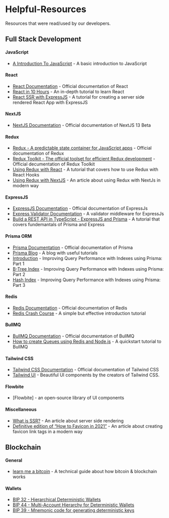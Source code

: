 # Helpful-Resources
Resources that were read/used by our developers.

## Full Stack Development

#### JavaScript
- [A Introduction To JavaScript] - A basic introduction to JavaScript

#### React
- [React Documentation] - Official documentation of React
- [React in 10 Hours] - An in-depth tutorial to learn React
- [React SSR with ExpressJS] - A tutorial for creating a server side rendered React App with ExpressJS

#### NextJS
- [NextJS Documentation] - Official documentation of NextJS 13 Beta

#### Redux
- [Redux - A predictable state container for JavaScript apps] - Official documentation of Redux
- [Redux Toolkit - The official toolset for efficient Redux development] - Official decumentation of Redux Toolkit
- [Using Redux with React] - A tutorial that covers how to use Redux with React Hooks
- [Using Redux with NextJS] - An article about using Redux with NextJs in modern way

#### ExpressJS
- [ExpressJS Documentation] - Official documentation of ExpressJs
- [Express Validator Documentation] - A validator middleware for ExpressJs
- [Build a REST API in TypeScript - ExpressJS and Prisma] - A tutorial that covers fundemantals of Prisma and Express

#### Prisma ORM
- [Prisma Documentation] - Official documentation of Prisma
- [Prisma Blog] - A blog with useful tutorials
- [Introduction] - Improving Query Performance with Indexes using Prisma: Part 1
- [B-Tree Index] - Improving Query Performance with Indexes using Prisma: Part 2
- [Hash Index] - Improving Query Performance with Indexes using Prisma: Part 3

#### Redis
- [Redis Documentation] - Official documentation of Redis
- [Redis Crash Course] - A simple but effective introduction tutorial

#### BullMQ
- [BullMQ Documentation] - Official documentation of BullMQ
- [How to create Queues using Redis and Node.js] - A quickstart tutorial to BullMQ

#### Tailwind CSS
- [Tailwind CSS Documentation] - Official documentation of Tailwind CSS
- [Tailwind UI] - Beautiful UI components by the creators of Tailwind CSS.
#### Flowbite
- [Flowbite] - an open-source library of UI components

#### Miscellaneous
- [What is SSR?] - An article about server side rendering
- [Definitive edition of “How to Favicon in 2021”] - An article about creating favicon link tags in a modern way


## Blockchain

#### General
- [learn me a bitcoin] - A technical guide about how bitcoin & blockchain works

#### Wallets
- [BIP 32 - Hierarchical Deterministic Wallets]
- [BIP 44 - Multi-Account Hierarchy for Deterministic Wallets]
- [BIP 39 - Mnemonic code for generating deterministic keys]


[//]: #
  [A Introduction To JavaScript]: <https://developer.mozilla.org/en-US/docs/Web/JavaScript/A_re-introduction_to_JavaScript>
  
  [React Documentation]: <https://beta.reactjs.org/learn>
  [React in 10 Hours]: <https://www.youtube.com/watch?v=4UZrsTqkcW4>
  [React SSR with ExpressJS]: <https://www.youtube.com/playlist?list=PLMhLdUN2ZKJ2f-QDFBP1iphsmPd81MQOO>
  
  [NextJS Documentation]: <https://beta.nextjs.org/docs>
  
  [Redux - A predictable state container for JavaScript apps]: <https://redux.js.org/introduction/getting-started>
  [Redux Toolkit - The official toolset for efficient Redux development]: <https://redux-toolkit.js.org/introduction/getting-started>
  [Using Redux with React]: <https://www.youtube.com/watch?v=9jULHSe41ls>
  [Using Redux with NextJS]: <https://blog.logrocket.com/use-redux-next-js/>
  
  [ExpressJS Documentation]: <https://expressjs.com/>
  [Express Validator Documentation]: <https://express-validator.github.io/docs/>
  [Build a REST API in TypeScript - ExpressJS and Prisma]: <https://www.youtube.com/watch?v=PM58NEMJgMw>
  
  [Prisma Documentation]: <https://www.prisma.io/docs/getting-started/quickstart>
  [Prisma Blog]: <https://www.prisma.io/blog>
  
  [Introduction]: <https://www.prisma.io/blog/improving-query-performance-using-indexes-1-zuLNZwBkuL>
  [B-Tree Index]: <https://www.prisma.io/blog/improving-query-performance-using-indexes-2-MyoiJNMFTsfq>
  [Hash Index]: <https://www.prisma.io/blog/improving-query-performance-using-indexes-3-kduk351qv1>
  
  [Redis Documentation]: <https://redis.io/docs/about/>
  [Redis Crash Course]: <https://www.youtube.com/watch?v=jgpVdJB2sKQ>
  
  [BullMQ Documentation]: <https://docs.bullmq.io/>
  [How to create Queues using Redis and Node.js]: <https://www.youtube.com/watch?v=b7DJEAJZsG0>
  
  [Tailwind CSS Documentation]: <https://tailwindcss.com/docs>
  [Tailwind UI]: <https://tailwindui.com/components/preview>
  [Flowbite Website]: <https://flowbite.com/>
  
  [What is SSR?]: <https://www.freecodecamp.org/news/what-exactly-is-client-side-rendering-and-hows-it-different-from-server-side-rendering-bd5c786b340d/>
  [Definitive edition of “How to Favicon in 2021”]: <https://medium.com/web-dev-survey-from-kyoto/favicon-nightmare-how-to-maintain-sanity-7628bfc39918>
  
  [learn me a bitcoin]: <https://learnmeabitcoin.com/technical/>
  [BIP 32 - Hierarchical Deterministic Wallets]: <https://github.com/bitcoin/bips/blob/master/bip-0032.mediawiki>
  [BIP 44 - Multi-Account Hierarchy for Deterministic Wallets]: <https://github.com/bitcoin/bips/blob/master/bip-0044.mediawiki>
  [BIP 39 - Mnemonic code for generating deterministic keys]: <https://github.com/bitcoin/bips/blob/master/bip-0039.mediawiki>
